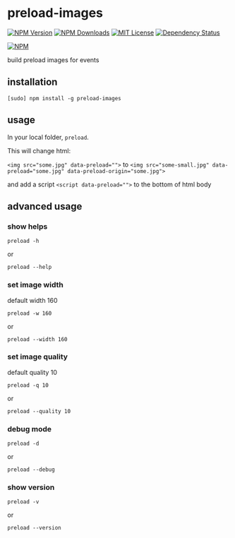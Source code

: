 # preload-images

[![NPM Version][npm-version-image]][npm-url]
[![NPM Downloads][npm-downloads-image]][npm-url]
[![MIT License][license-image]][license-url]
[![Dependency Status][david-image]][david-url]

[![NPM][nodei-image]][nodei-url]

build preload images for events

## installation

`[sudo] npm install -g preload-images`

## usage

In your local folder, `preload`.

This will change html:

`<img src="some.jpg" data-preload="">` to `<img src="some-small.jpg" data-preload="some.jpg" data-preload-origin="some.jpg">`

and add a script `<script data-preload="">` to the bottom of html body

## advanced usage

### show helps

`preload -h`

or

`preload --help`

### set image width

default width 160

`preload -w 160`

or

`preload --width 160`

### set image quality

default quality 10

`preload -q 10`

or

`preload --quality 10`

### debug mode

`preload -d`

or

`preload --debug`

### show version

`preload -v`

or

`preload --version`

[npm-version-image]: http://img.shields.io/npm/v/preload-images.svg?style=flat
[npm-url]: https://www.npmjs.com/package/preload-images
[npm-downloads-image]: http://img.shields.io/npm/dm/preload-images.svg?style=flat
[license-image]: http://img.shields.io/badge/license-MIT-blue.svg?style=flat
[license-url]: LICENSE
[david-image]: http://img.shields.io/david/vivaxy/preload-images.svg?style=flat
[david-url]: https://david-dm.org/vivaxy/preload-images
[nodei-image]: https://nodei.co/npm-dl/preload-images.png?height=3
[nodei-url]: https://nodei.co/npm/preload-images/
